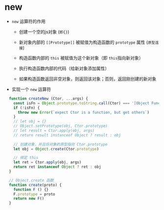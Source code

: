 # new

- `new` 运算符的作用

  - 创建一个空的js对象 (`即{}`)

  - 新对象内部的 `[[Prototype]]` 被赋值为构造函数的 `prototype` 属性 (`原型连接`)

  - 构造函数内部的 `this` 被赋值为这个新对象（即 `this`指向新对象）

  - 执行构造函数内部的代码（给新对象添加属性）

  - 如果构造函数返回非空对象，则返回该对象；否则，返回刚创建的新对象


- 实现一个 `new` 运算符
```js
  function createNew (Ctor, ...args) {
    const isFn = Object.prototype.toString.call(Ctor) === '[Object Function]'
    if (!isFn) {
      throw new Error(`expect Ctor is a function, but get others`)
    }
    // let obj = {}
    // Object.setPrototype(obj, Ctor.prototype)
    // let result = Ctor.apply(obj, args)
    // return result instanceof Object ? result : obj
    
    // 创建对象，并且将对象的原型指向 Ctor.prototype
    let obj = Object.create(Ctor.prototype)

    // 绑定 this
    let ret = Ctor.apply(obj, args)
    return ret instanceof Object ? ret : obj
  }

  // Object.create 函数
  function create(proto) {
    function F () {}
    F.prototype = proto
    return new F()
  }

```

